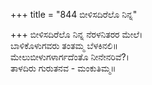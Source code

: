 +++
title = "844 ಬೀಳಿಸದಿರೆಲೊ ನಿನ್ನ"

+++
ಬೀಳಿಸದಿರೆಲೊ ನಿನ್ನ ನೆರಳನಿತರರ ಮೇಲೆ।  
ಬಾಳಿಕೊಳುಗವರು ತಂತಮ್ಮ ಬೆಳಕಿನಲಿ॥  
ಮೇಲುಬೀಳುಗಳಾರ್ಗದೆಂತೊ ನೀನೇನರಿವೆ?।  
ತಾಳದಿರು ಗುರುತನವ - ಮಂಕುತಿಮ್ಮ॥  
